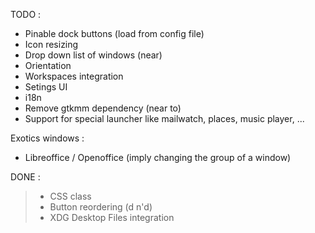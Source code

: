 TODO :

+ Pinable dock buttons (load from config file)
+ Icon resizing
+ Drop down list of windows (near)
+ Orientation
+ Workspaces integration
+ Setings UI
+ i18n
+ Remove gtkmm dependency (near to)
+ Support for special launcher like mailwatch, places, music player, ...

Exotics windows :
- Libreoffice / Openoffice (imply changing the group of a window)

DONE :

> + CSS class
> + Button reordering (d n'd)
> + XDG Desktop Files integration